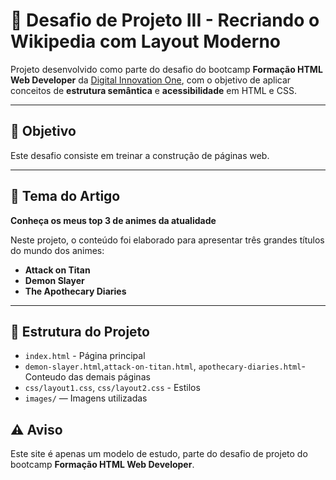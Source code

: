 # 🧠 Desafio de Projeto III - Recriando o Wikipedia com Layout Moderno

Projeto desenvolvido como parte do desafio do bootcamp **Formação HTML Web Developer** da [Digital Innovation One](https://www.dio.me/), com o objetivo de aplicar conceitos de **estrutura semântica** e **acessibilidade** em HTML e CSS.

---

## 🎯 Objetivo

Este desafio consiste em treinar a construção de páginas web.

---

## 📝 Tema do Artigo

**Conheça os meus top 3 de animes da atualidade**

Neste projeto, o conteúdo foi elaborado para apresentar três grandes títulos do mundo dos animes:

- **Attack on Titan**  
- **Demon Slayer**  
- **The Apothecary Diaries**

---

## 📁 Estrutura do Projeto

- `index.html` - Página principal
- `demon-slayer.html`,`attack-on-titan.html`, `apothecary-diaries.html`- Conteudo das demais páginas
- `css/layout1.css`, `css/layout2.css` - Estilos 
- `images/` — Imagens utilizadas



## ⚠️ Aviso

Este site é apenas um modelo de estudo, parte do desafio de projeto do bootcamp **Formação HTML Web Developer**.

